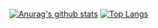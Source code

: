 [![Anurag's github stats](https://github-readme-stats.vercel.app/api?username=imHui77&show_icons=true&theme=dark)](https://github.com/anuraghazra/github-readme-stats)
[![Top Langs](https://github-readme-stats.vercel.app/api/top-langs/?username=imHui77)](https://github.com/anuraghazra/github-readme-stats)
